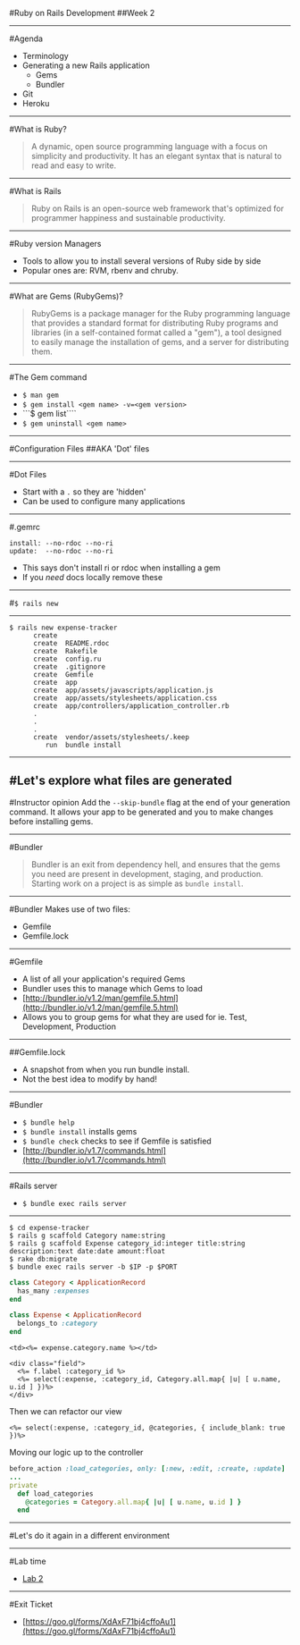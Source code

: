 #Ruby on Rails Development
##Week 2

----
#Agenda
* Terminology
* Generating a new Rails application
  * Gems
  * Bundler
* Git
* Heroku

---
#What is Ruby?

> A dynamic, open source programming language with a focus on simplicity and productivity. It has an elegant syntax that is natural to read and easy to write.

---
#What is Rails
> Ruby on Rails is an open-source web framework that's optimized for programmer happiness and sustainable productivity.

---
#Ruby version Managers
* Tools to allow you to install several versions of Ruby side by side
* Popular ones are: RVM, rbenv and chruby.

---
#What are Gems (RubyGems)?
>RubyGems is a package manager for the Ruby programming language that provides a standard format for distributing Ruby programs and libraries (in a self-contained format called a "gem"), a tool designed to easily manage the installation of gems, and a server for distributing them.

---
#The Gem command
* ```$ man gem```
* ```$ gem install <gem name> -v=<gem version>```
* ```$ gem list````
* ```$ gem uninstall <gem name>```

---
#Configuration Files
##AKA 'Dot' files

---
#Dot Files
* Start with a ```.``` so they are 'hidden'
* Can be used to configure many applications

---
#.gemrc
```
install: --no-rdoc --no-ri
update:  --no-rdoc --no-ri
```
* This says don't install ri or rdoc when installing a gem
* If you *need* docs locally remove these

---
#```$ rails new```

---
```
$ rails new expense-tracker
      create
      create  README.rdoc
      create  Rakefile
      create  config.ru
      create  .gitignore
      create  Gemfile
      create  app
      create  app/assets/javascripts/application.js
      create  app/assets/stylesheets/application.css
      create  app/controllers/application_controller.rb
      .
      .
      .
      create  vendor/assets/stylesheets/.keep
         run  bundle install
```

---
#Let's explore what files are generated
---
#Instructor opinion
Add the ```--skip-bundle``` flag at the end of your generation command.  It allows your app to be generated and you to make changes before installing gems.

---
#Bundler
>Bundler is an exit from dependency hell, and ensures that the gems you need are present in development, staging, and production. Starting work on a project is as simple as ```bundle install```.

---
#Bundler
Makes use of two files:
* Gemfile
* Gemfile.lock

---
#Gemfile
* A list of all your application's required Gems
* Bundler uses this to manage which Gems to load
* [http://bundler.io/v1.2/man/gemfile.5.html](http://bundler.io/v1.2/man/gemfile.5.html)
* Allows you to group gems for what they are used for ie. Test, Development, Production

---
##Gemfile.lock
* A snapshot from when you run bundle install.
* Not the best idea to modify by hand!

---
#Bundler
* ```$ bundle help```
* ```$ bundle install``` installs gems
* ```$ bundle check``` checks to see if Gemfile is satisfied
* [http://bundler.io/v1.7/commands.html](http://bundler.io/v1.7/commands.html)

---
#Rails server
* ```$ bundle exec rails server ```

---
```shell
$ cd expense-tracker
$ rails g scaffold Category name:string
$ rails g scaffold Expense category_id:integer title:string description:text date:date amount:float
$ rake db:migrate
$ bundle exec rails server -b $IP -p $PORT
```

```ruby
class Category < ApplicationRecord
  has_many :expenses
end
```

```ruby
class Expense < ApplicationRecord
  belongs_to :category
end
```

```erb
<td><%= expense.category.name %></td>
```

```erb
<div class="field">
  <%= f.label :category_id %>
  <%= select(:expense, :category_id, Category.all.map{ |u| [ u.name, u.id ] })%>
</div>
```

Then we can refactor our view

```erb
<%= select(:expense, :category_id, @categories, { include_blank: true })%>
```

Moving our logic up to the controller

```ruby
before_action :load_categories, only: [:new, :edit, :create, :update]
...
private
  def load_categories
    @categories = Category.all.map{ |u| [ u.name, u.id ] }
  end
```

---
#Let's do it again in a different environment

---
#Lab time

* [Lab 2](../Labs/lab2.md)

---
#Exit Ticket
* [https://goo.gl/forms/XdAxF71bj4cffoAu1](https://goo.gl/forms/XdAxF71bj4cffoAu1)
